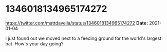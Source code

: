 # 1346018134965174272
https://twitter.com/mattdavella/status/1346018134965174272
**Date:** 2021-01-04

I just found out we moved next to a feeding ground for the world's largest bat. How's your day going?
